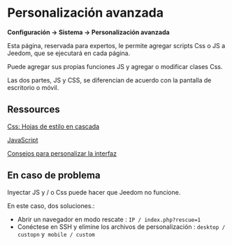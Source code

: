# Personalización avanzada
**Configuración → Sistema → Personalización avanzada**

Esta página, reservada para expertos, le permite agregar scripts Css o JS a Jeedom, que se ejecutará en cada página.

Puede agregar sus propias funciones JS y agregar o modificar clases Css.

Las dos partes, JS y CSS, se diferencian de acuerdo con la pantalla de escritorio o móvil.

## Ressources

[Css: Hojas de estilo en cascada](https://developer.mozilla.org/en-US/docs/Web/CSS)

[JavaScript](https://developer.mozilla.org/en-US/docs/Web/JavaScript)

[Consejos para personalizar la interfaz](https://kiboost.github.io/jeedom_docs/jeedomV4Tips/Interface/)

## En caso de problema

Inyectar JS y / o Css puede hacer que Jeedom no funcione.

En este caso, dos soluciones.:

- Abrir un navegador en modo rescate : `IP / index.php?rescue=1`
- Conéctese en SSH y elimine los archivos de personalización : `desktop / custopn` y` mobile / custom`

